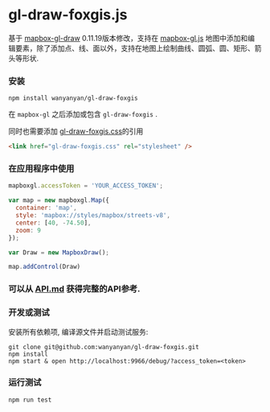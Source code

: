 # gl-draw-foxgis.js

基于 [mapbox-gl-draw](https://github.com/mapbox/mapbox-gl-draw) 0.11.19版本修改，支持在 [mapbox-gl.js](https://www.mapbox.com/mapbox-gl-js/) 地图中添加和编辑要素，除了添加点、线、面以外，支持在地图上绘制曲线、圆弧、圆、矩形、箭头等形状.

### 安装

```
npm install wanyanyan/gl-draw-foxgis
```

在 `mapbox-gl` 之后添加或包含 `gl-draw-foxgis` .

同时也需要添加 [gl-draw-foxgis.css](https://github.com/wanyanyan/gl-draw-foxgis/blob/master/dist/mapbox-gl-draw.css)的引用

```html
<link href="gl-draw-foxgis.css" rel="stylesheet" />
```

### 在应用程序中使用

```js
mapboxgl.accessToken = 'YOUR_ACCESS_TOKEN';

var map = new mapboxgl.Map({
  container: 'map',
  style: 'mapbox://styles/mapbox/streets-v8',
  center: [40, -74.50],
  zoom: 9
});

var Draw = new MapboxDraw();

map.addControl(Draw)
```

### 可以从 [API.md](https://github.com/wanyanyan/gl-draw-foxgis/blob/master/API.md) 获得完整的API参考.

### 开发或测试

安装所有依赖项, 编译源文件并启动测试服务:

```
git clone git@github.com:wanyanyan/gl-draw-foxgis.git
npm install
npm start & open http://localhost:9966/debug/?access_token=<token>
```

### 运行测试

```
npm run test
```
